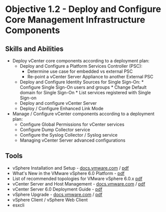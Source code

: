 # Objective 1.2 - Deploy and Configure Core Management Infrastructure Components
## Skills and Abilities
* Deploy vCenter core components according to a deployment plan:
    * Deploy and Configure a Platform Services Controller (PSC):
        * Determine use case for embedded vs external PSC
        * Re-point a vCenter Server Appliance to another External PSC
    * Deploy and Configure Identity Sources for Single Sign-On:
            * Configure Single Sign-On users and groups
            * Change Default domain for Single Sign-On
            * List services registered with Single Sign-on
    * Deploy and configure vCenter Server
    * Deploy / Configure Enhanced Link Mode
* Manage / Configure vCenter components according to a deployment plan:
    * Configure Global Permissions for vCenter services
    * Configure Dump Collector service
    * Configure the Syslog Collector / Syslog service
    * Managing vCenter Server advanced configurations

## Tools
* vSphere Installation and Setup - [docs.vmware.com](https://docs.vmware.com/en/VMware-vSphere/6.0/com.vmware.vsphere.install.doc/GUID-7C9A1E23-7FCD-4295-9CB1-C932F2423C63.html) / [pdf](https://docs.vmware.com/en/VMware-vSphere/6.0/vsphere-esxi-vcenter-server-602-installation-setup-guide.pdf)
* What's New in the VMware vSphere 6.0 Platform - [pdf](https://www.vmware.com/files/pdf/vsphere/VMware-vSphere-Platform-Whats-New.pdf)
* List of recommended topologies for VMware vSphere 6.0.x [pdf](https://www.vmware.com/content/dam/digitalmarketing/vmware/en/pdf/whitepaper/vsphere/vmware-vsphere-platform-whats-new-white-paper.pdf)
* vCenter Server and Host Management - [docs.vmware.com](https://docs.vmware.com/en/VMware-vSphere/6.0/com.vmware.vsphere.vcenterhost.doc/GUID-3B5AF2B1-C534-4426-B97A-D14019A8010F.html) / [pdf](https://docs.vmware.com/en/VMware-vSphere/6.0/vsphere-esxi-vcenter-server-602-host-management-guide.pdf)
* vCenter Server 6.0 Deployment Guide - [pdf](https://www.vmware.com/content/dam/digitalmarketing/vmware/en/pdf/techpaper/vmware-vcenter-server6-deployment-guide-white-paper.pdf)
* vSphere Upgrade - [docs.vmware.com](https://docs.vmware.com/en/VMware-vSphere/6.0/com.vmware.vsphere.upgrade.doc/GUID-18B7B4BB-C24A-49CD-AE76-13285157B29F.html) / [pdf](https://docs.vmware.com/en/VMware-vSphere/6.0/vsphere-esxi-vcenter-server-602-upgrade-guide.pdf)
* vSphere Client / vSphere Web Client
* esxcli